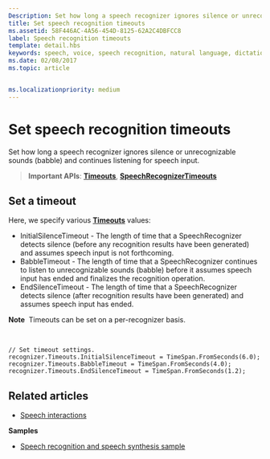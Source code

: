```yaml
---
Description: Set how long a speech recognizer ignores silence or unrecognizable sounds (babble) and continues listening for speech input.
title: Set speech recognition timeouts
ms.assetid: 58F446AC-4A56-454D-8125-62A2C4DBFCC8
label: Speech recognition timeouts
template: detail.hbs
keywords: speech, voice, speech recognition, natural language, dictation, input, user interaction
ms.date: 02/08/2017
ms.topic: article


ms.localizationpriority: medium
---
```

# Set speech recognition timeouts


Set how long a speech recognizer ignores silence or unrecognizable sounds (babble) and continues listening for speech input.

> **Important APIs**: [**Timeouts**](https://docs.microsoft.com/uwp/api/windows.media.speechrecognition.speechrecognizer.timeouts), [**SpeechRecognizerTimeouts**](https://docs.microsoft.com/uwp/api/Windows.Media.SpeechRecognition.SpeechRecognizerTimeouts)

## Set a timeout


Here, we specify various [**Timeouts**](https://docs.microsoft.com/uwp/api/windows.media.speechrecognition.speechrecognizer.timeouts) values:

-   InitialSilenceTimeout - The length of time that a SpeechRecognizer detects silence (before any recognition results have been generated) and assumes speech input is not forthcoming.
-   BabbleTimeout - The length of time that a SpeechRecognizer continues to listen to unrecognizable sounds (babble) before it assumes speech input has ended and finalizes the recognition operation.
-   EndSilenceTimeout - The length of time that a SpeechRecognizer detects silence (after recognition results have been generated) and assumes speech input has ended.

**Note**  Timeouts can be set on a per-recognizer basis.

 

```CSharp
// Set timeout settings.
recognizer.Timeouts.InitialSilenceTimeout = TimeSpan.FromSeconds(6.0);
recognizer.Timeouts.BabbleTimeout = TimeSpan.FromSeconds(4.0);
recognizer.Timeouts.EndSilenceTimeout = TimeSpan.FromSeconds(1.2);
```

## Related articles

* [Speech interactions](speech-interactions.md)

**Samples**

* [Speech recognition and speech synthesis sample](https://github.com/Microsoft/Windows-universal-samples/tree/master/Samples/SpeechRecognitionAndSynthesis)
